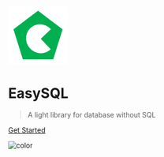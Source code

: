 <img src="logo.png" width=120 />

# EasySQL

> A light library for database without SQL

[Get Started](#快速开始)



![color](#FFFFFF)